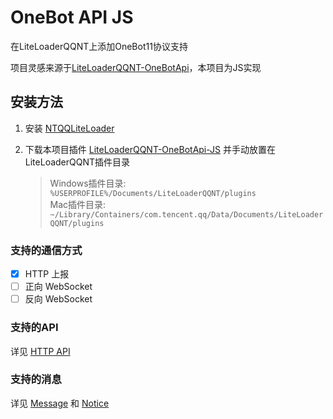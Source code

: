# OneBot API JS

在LiteLoaderQQNT上添加OneBot11协议支持

项目灵感来源于[LiteLoaderQQNT-OneBotApi](https://github.com/linyuchen/LiteLoaderQQNT-OneBotApi)，本项目为JS实现

## 安装方法

1. 安装 [NTQQLiteLoader](https://github.com/LiteLoaderQQNT/LiteLoaderQQNT)
2. 下载本项目插件 [LiteLoaderQQNT-OneBotApi-JS](https://github.com/2891954521/LiteLoaderQQNT-OneBotApi-JS) 并手动放置在LiteLoaderQQNT插件目录

   > Windows插件目录: `%USERPROFILE%/Documents/LiteLoaderQQNT/plugins`  
   > Mac插件目录: `~/Library/Containers/com.tencent.qq/Data/Documents/LiteLoaderQQNT/plugins`

### 支持的通信方式

* [X] HTTP 上报
* [ ] 正向 WebSocket
* [ ] 反向 WebSocket

### 支持的API

详见 [HTTP API](https://github.com/2891954521/LiteLoaderQQNT-OneBotApi-JS/doc/http.md)


### 支持的消息

详见 [Message](https://github.com/2891954521/LiteLoaderQQNT-OneBotApi-JS/doc/message.md)
和 [Notice](https://github.com/2891954521/LiteLoaderQQNT-OneBotApi-JS/doc/notice.md)